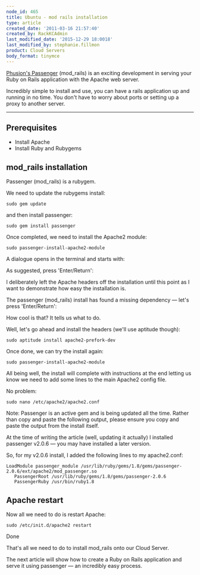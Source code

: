 ```yaml
---
node_id: 465
title: Ubuntu - mod rails installation
type: article
created_date: '2011-03-16 21:57:40'
created_by: RackKCAdmin
last_modified_date: '2015-12-29 18:0018'
last_modified_by: stephanie.fillmon
product: Cloud Servers
body_format: tinymce
---
```


[Phusion's
Passenger](http://www.modrails.com/ "http://www.modrails.com/")
(mod\_rails) is an exciting development in serving your Ruby on Rails
application with the Apache web server.

Incredibly simple to install and use, you can have a rails application
up and running in no time. You don't have to worry about ports or
setting up a proxy to another server.

* * * * *

Prerequisites
-------------

-   Install Apache
-   Install Ruby and Rubygems

mod\_rails installation
-----------------------

Passenger (mod\_rails) is a rubygem.

We need to update the rubygems install:

     
    sudo gem update

and then install passenger:

     
    sudo gem install passenger

Once completed, we need to install the Apache2 module:

     
    sudo passenger-install-apache2-module

A dialogue opens in the terminal and starts with:

As suggested, press 'Enter/Return':

I deliberately left the Apache headers off the installation until this
point as I want to demonstrate how easy the installation is.

The passenger (mod\_rails) install has found a missing dependency &mdash;
let's press 'Enter/Return':

How cool is that? It tells us what to do.

Well, let's go ahead and install the headers (we'll use aptitude
though):

     
    sudo aptitude install apache2-prefork-dev

Once done, we can try the install again:

     
    sudo passenger-install-apache2-module

All being well, the install will complete with instructions at the end
letting us know we need to add some lines to the main Apache2 config
file.

No problem:

     
    sudo nano /etc/apache2/apache2.conf

Note: Passenger is an active gem and is being updated all the time.
Rather than copy and paste the following output, please ensure you copy
and paste the output from the install itself.

At the time of writing the article (well, updating it actually) I
installed passenger v2.0.6 &mdash; you may have installed a later version.

So, for my v2.0.6 install, I added the following lines to my
apache2.conf:

     
    LoadModule passenger_module /usr/lib/ruby/gems/1.8/gems/passenger-2.0.6/ext/apache2/mod_passenger.so
       PassengerRoot /usr/lib/ruby/gems/1.8/gems/passenger-2.0.6
       PassengerRuby /usr/bin/ruby1.8

Apache restart
--------------

Now all we need to do is restart Apache:

     
    sudo /etc/init.d/apache2 restart

Done

That's all we need to do to install mod\_rails onto our Cloud Server.

The next article will show how to create a Ruby on Rails application and
serve it using passenger &mdash; an incredibly easy process.

